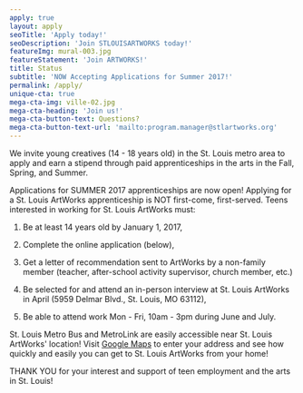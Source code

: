 ```yaml
---
apply: true
layout: apply
seoTitle: 'Apply today!'
seoDescription: 'Join STLOUISARTWORKS today!'
featureImg: mural-003.jpg
featureStatement: 'Join ARTWORKS!'
title: Status
subtitle: 'NOW Accepting Applications for Summer 2017!'
permalink: /apply/
unique-cta: true
mega-cta-img: ville-02.jpg
mega-cta-heading: 'Join us!'
mega-cta-button-text: Questions?
mega-cta-button-text-url: 'mailto:program.manager@stlartworks.org'
---
```


We invite young creatives (14 - 18 years old) in the St. Louis metro area to apply and earn a stipend through paid apprenticeships in the arts in the Fall, Spring, and Summer. 

Applications for SUMMER 2017 apprenticeships are now open! Applying for a St. Louis ArtWorks apprenticeship is NOT first-come, first-served. Teens interested in working for St. Louis ArtWorks must: 

1) Be at least 14 years old by January 1, 2017,

2) Complete the online application (below), 

3) Get a letter of recommendation sent to ArtWorks by a non-family member (teacher, after-school activity supervisor, church member, etc.)

4) Be selected for and attend an in-person interview at St. Louis ArtWorks in April (5959 Delmar Blvd., St. Louis, MO 63112),

5) Be able to attend work Mon - Fri, 10am - 3pm during June and July.

St. Louis Metro Bus and MetroLink are easily accessible near St. Louis ArtWorks' location! Visit [Google Maps]("https://www.google.com/maps/dir//5959+Delmar+Blvd,+St.+Louis,+MO+63112/@38.655097,-90.3627866,12z/data=!3m1!4b1!4m9!4m8!1m0!1m5!1m1!1s0x87df4aacff3b279d:0x6cca80677b840219!2m2!1d-90.2927463!2d38.6551179!3e3") to enter your address and see how quickly and easily you can get to St. Louis ArtWorks from your home!

THANK YOU for your interest and support of teen employment and the arts in St. Louis!

